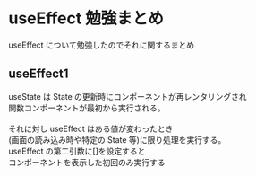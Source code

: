 # useEffect 勉強まとめ

useEffect について勉強したのでそれに関するまとめ

## useEffect1

useState は State の更新時にコンポーネントが再レンタリングされ<br>
関数コンポーネントが最初から実行される。<br><br>
それに対し useEffect はある値が変わったとき<br>
(画面の読み込み時や特定の State 等)に限り処理を実行する。<br>
useEffect の第二引数に[]を設定すると<br>
コンポーネントを表示した初回のみ実行する
